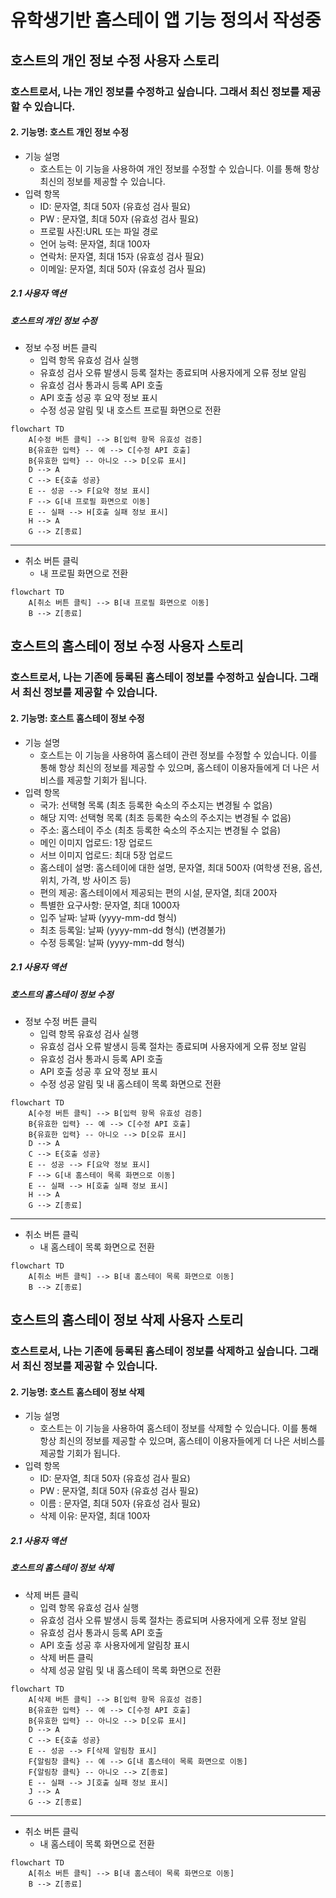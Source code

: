 # 유학생기반 홈스테이 앱 기능 정의서 작성중

## 호스트의 개인 정보 수정 사용자 스토리

### 호스트로서, 나는 개인 정보를 수정하고 싶습니다. 그래서 최신 정보를 제공할 수 있습니다.

#### 2. 기능명: 호스트 개인 정보 수정

- 기능 설명
  - 호스트는 이 기능을 사용하여 개인 정보를 수정할 수 있습니다. 이를 통해 항상 최신의 정보를 제공할 수 있습니다.
- 입력 항목
  - ID: 문자열, 최대 50자 (유효성 검사 필요)
  - PW : 문자열, 최대 50자 (유효성 검사 필요)
  - 프로필 사진:URL 또는 파일 경로
  - 언어 능력: 문자열, 최대 100자
  - 연락처: 문자열, 최대 15자 (유효성 검사 필요)
  - 이메일: 문자열, 최대 50자 (유효성 검사 필요)

##### 2.1 사용자 액션

##### 호스트의 개인 정보 수정

- 정보 수정 버튼 클릭
  - 입력 항목 유효성 검사 실행
  - 유효성 검사 오류 발생시 등록 절차는 종료되며 사용자에게 오류 정보 알림
  - 유효성 검사 통과시 등록 API 호출
  - API 호출 성공 후 요약 정보 표시
  - 수정 성공 알림 및 내 호스트 프로필 화면으로 전환

```mermaid
flowchart TD
    A[수정 버튼 클릭] --> B[입력 항목 유효성 검증]
    B{유효한 입력} -- 예 --> C[수정 API 호출]
    B{유효한 입력} -- 아니오 --> D[오류 표시]
    D --> A
    C --> E{호출 성공}
    E -- 성공 --> F[요약 정보 표시]
    F --> G[내 프로필 화면으로 이동]
    E -- 실패 --> H[호출 실패 정보 표시]
    H --> A
    G --> Z[종료]
```

---

- 취소 버튼 클릭
  - 내 프로필 화면으로 전환

```mermaid
flowchart TD
    A[취소 버튼 클릭] --> B[내 프로필 화면으로 이동]
    B --> Z[종료]
```

## 호스트의 홈스테이 정보 수정 사용자 스토리

### 호스트로서, 나는 기존에 등록된 홈스테이 정보를 수정하고 싶습니다. 그래서 최신 정보를 제공할 수 있습니다.

#### 2. 기능명: 호스트 홈스테이 정보 수정

- 기능 설명
  - 호스트는 이 기능을 사용하여 홈스테이 관련 정보를 수정할 수 있습니다. 이를 통해 항상 최신의 정보를 제공할 수 있으며, 홈스테이 이용자들에게 더 나은 서비스를 제공할 기회가 됩니다.
- 입력 항목
  - 국가: 선택형 목록 (최초 등록한 숙소의 주소지는 변경될 수 없음)
  - 해당 지역: 선택형 목록 (최초 등록한 숙소의 주소지는 변경될 수 없음)
  - 주소: 홈스테이 주소 (최초 등록한 숙소의 주소지는 변경될 수 없음)
  - 메인 이미지 업로드: 1장 업로드
  - 서브 이미지 업로드: 최대 5장 업로드
  - 홈스테이 설명: 홈스테이에 대한 설명, 문자열, 최대 500자 (여학생 전용, 옵션, 위치, 가격, 방 사이즈 등)
  - 편의 제공: 홈스테이에서 제공되는 편의 시설, 문자열, 최대 200자
  - 특별한 요구사항: 문자열, 최대 1000자
  - 입주 날짜: 날짜 (yyyy-mm-dd 형식)
  - 최초 등록일: 날짜 (yyyy-mm-dd 형식) (변경불가)
  - 수정 등록일: 날짜 (yyyy-mm-dd 형식)

##### 2.1 사용자 액션

##### 호스트의 홈스테이 정보 수정

- 정보 수정 버튼 클릭
  - 입력 항목 유효성 검사 실행
  - 유효성 검사 오류 발생시 등록 절차는 종료되며 사용자에게 오류 정보 알림
  - 유효성 검사 통과시 등록 API 호출
  - API 호출 성공 후 요약 정보 표시
  - 수정 성공 알림 및 내 홈스테이 목록 화면으로 전환

```mermaid
flowchart TD
    A[수정 버튼 클릭] --> B[입력 항목 유효성 검증]
    B{유효한 입력} -- 예 --> C[수정 API 호출]
    B{유효한 입력} -- 아니오 --> D[오류 표시]
    D --> A
    C --> E{호출 성공}
    E -- 성공 --> F[요약 정보 표시]
    F --> G[내 홈스테이 목록 화면으로 이동]
    E -- 실패 --> H[호출 실패 정보 표시]
    H --> A
    G --> Z[종료]
```

---

- 취소 버튼 클릭
  - 내 홈스테이 목록 화면으로 전환

```mermaid
flowchart TD
    A[취소 버튼 클릭] --> B[내 홈스테이 목록 화면으로 이동]
    B --> Z[종료]
```

## 호스트의 홈스테이 정보 삭제 사용자 스토리

### 호스트로서, 나는 기존에 등록된 홈스테이 정보를 삭제하고 싶습니다. 그래서 최신 정보를 제공할 수 있습니다.

#### 2. 기능명: 호스트 홈스테이 정보 삭제

- 기능 설명
  - 호스트는 이 기능을 사용하여 홈스테이 정보를 삭제할 수 있습니다. 이를 통해 항상 최신의 정보를 제공할 수 있으며, 홈스테이 이용자들에게 더 나은 서비스를 제공할 기회가 됩니다.
- 입력 항목
  - ID: 문자열, 최대 50자 (유효성 검사 필요)
  - PW : 문자열, 최대 50자 (유효성 검사 필요)
  - 이름 : 문자열, 최대 50자 (유효성 검사 필요)
  - 삭제 이유: 문자열, 최대 100자

##### 2.1 사용자 액션

##### 호스트의 홈스테이 정보 삭제

- 삭제 버튼 클릭
  - 입력 항목 유효성 검사 실행
  - 유효성 검사 오류 발생시 등록 절차는 종료되며 사용자에게 오류 정보 알림
  - 유효성 검사 통과시 등록 API 호출
  - API 호출 성공 후 사용자에게 알림창 표시
  - 삭제 버튼 클릭
  - 삭제 성공 알림 및 내 홈스테이 목록 화면으로 전환

```mermaid
flowchart TD
    A[삭제 버튼 클릭] --> B[입력 항목 유효성 검증]
    B{유효한 입력} -- 예 --> C[수정 API 호출]
    B{유효한 입력} -- 아니오 --> D[오류 표시]
    D --> A
    C --> E{호출 성공}
    E -- 성공 --> F[삭제 알림창 표시]
    F{알림창 클릭} -- 예 --> G[내 홈스테이 목록 화면으로 이동]
    F{알림창 클릭} -- 아니오 --> Z[종료]
    E -- 실패 --> J[호출 실패 정보 표시]
    J --> A
    G --> Z[종료]
```

---

- 취소 버튼 클릭
  - 내 홈스테이 목록 화면으로 전환

```mermaid
flowchart TD
    A[취소 버튼 클릭] --> B[내 홈스테이 목록 화면으로 이동]
    B --> Z[종료]
```

